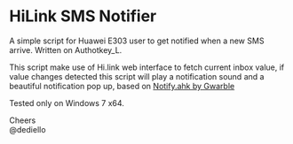 # HiLink SMS Notifier
A simple script for Huawei E303 user to get notified when a new SMS arrive. Written on Authotkey_L.

This script make use of Hi.link web interface to fetch current inbox value, if value changes detected this script will play a notification sound and a beautiful notification pop up, based on [Notify.ahk by Gwarble](http://www.gwarble.com/ahk/Notify/.)

Tested only on Windows 7 x64.



Cheers  
@dediello